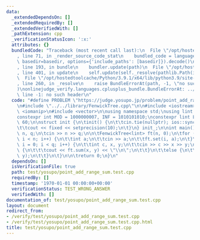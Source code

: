 ```yaml
---
data:
  _extendedDependsOn: []
  _extendedRequiredBy: []
  _extendedVerifiedWith: []
  _pathExtension: cpp
  _verificationStatusIcon: ':x:'
  attributes: {}
  bundledCode: "Traceback (most recent call last):\n  File \"/opt/hostedtoolcache/Python/3.9.1/x64/lib/python3.9/site-packages/onlinejudge_verify/documentation/build.py\"\
    , line 71, in _render_source_code_stat\n    bundled_code = language.bundle(stat.path,\
    \ basedir=basedir, options={'include_paths': [basedir]}).decode()\n  File \"/opt/hostedtoolcache/Python/3.9.1/x64/lib/python3.9/site-packages/onlinejudge_verify/languages/cplusplus.py\"\
    , line 193, in bundle\n    bundler.update(path)\n  File \"/opt/hostedtoolcache/Python/3.9.1/x64/lib/python3.9/site-packages/onlinejudge_verify/languages/cplusplus_bundle.py\"\
    , line 401, in update\n    self.update(self._resolve(pathlib.Path(included), included_from=path))\n\
    \  File \"/opt/hostedtoolcache/Python/3.9.1/x64/lib/python3.9/site-packages/onlinejudge_verify/languages/cplusplus_bundle.py\"\
    , line 260, in _resolve\n    raise BundleErrorAt(path, -1, \"no such header\"\
    )\nonlinejudge_verify.languages.cplusplus_bundle.BundleErrorAt: ../../library/FenwickTree.cpp:\
    \ line -1: no such header\n"
  code: "#define PROBLEM \"https://judge.yosupo.jp/problem/point_add_range_sum\"\n\
    \n#include \"../../library/FenwickTree.cpp\"\n\n#include <iostream>\n#include\
    \ <iomanip>\n#include <vector>\n\nusing namespace std;\nusing lint = long long;\n\
    constexpr int MOD = 1000000007, INF = 1010101010;\nconstexpr lint LINF = 1LL <<\
    \ 60;\n\nstruct init {\n\tinit() {\n\t\tcin.tie(nullptr); ios::sync_with_stdio(false);\n\
    \t\tcout << fixed << setprecision(10);\n\t}\n} init_;\n\nint main() {\n\n\tint\
    \ n, q;\n\tcin >> n >> q;\n\n\tFenwickTree<lint> ft(n, 0);\n\tfor (int i = 0;\
    \ i < n; i++) {\n\t\tint a;\n\t\tcin >> a;\n\t\tft.set(i, a);\n\t}\n\n\tfor (int\
    \ i = 0; i < q; i++) {\n\t\tint c, x, y;\n\t\tcin >> c >> x >> y;\n\t\tif (c)\
    \ {\n\t\t\tcout << ft.sum(x, y) << \"\\n\";\n\t\t}\n\t\telse {\n\t\t\tft.add(x,\
    \ y);\n\t\t}\n\t}\n\n\treturn 0;\n}\n"
  dependsOn: []
  isVerificationFile: true
  path: test/yosupo/point_add_range_sum.test.cpp
  requiredBy: []
  timestamp: '1970-01-01 00:00:00+00:00'
  verificationStatus: TEST_WRONG_ANSWER
  verifiedWith: []
documentation_of: test/yosupo/point_add_range_sum.test.cpp
layout: document
redirect_from:
- /verify/test/yosupo/point_add_range_sum.test.cpp
- /verify/test/yosupo/point_add_range_sum.test.cpp.html
title: test/yosupo/point_add_range_sum.test.cpp
---
```

